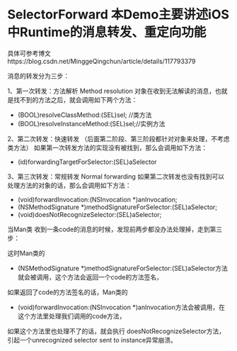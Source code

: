 # SelectorForward 本Demo主要讲述iOS中Runtime的消息转发、重定向功能
具体可参考博文https://blog.csdn.net/MinggeQingchun/article/details/117793379 

消息的转发分为三步：

1、第一次转发：方法解析 Method resolution
对象在收到无法解读的消息，也就是找不到的方法之后，就会调用如下两个方法：

+ (BOOL)resolveClassMethod:(SEL)sel; //类方法
+ (BOOL)resolveInstanceMethod:(SEL)sel;//实例方法

2、第二次转发：快速转发
（后面第二阶段、第三阶段都针对对象来处理，不考虑类方法）
如果第一次转发方法的实现没有被找到，那么会调用如下方法：

- (id)forwardingTargetForSelector:(SEL)aSelector

3、第三次转发：常规转发 Normal forwarding
如果第二次转发也没有找到可以处理方法的对象的话，那么会调用如下方法：

- (void)forwardInvocation:(NSInvocation *)anInvocation;
- (NSMethodSignature *)methodSignatureForSelector:(SEL)aSelector;
- (void)doesNotRecognizeSelector:(SEL)aSelector;

当Man类 收到一条code的消息的时候，发现前两步都没办法处理掉，走到第三步：

这时Man类的
- (NSMethodSignature *)methodSignatureForSelector:(SEL)aSelector方法就会被调用，这个方法会返回一个code的方法签名，

如果返回了code的方法签名的话，Man类的
- (void)forwardInvocation:(NSInvocation *)anInvocation方法会被调用，在这个方法里处理我们调用的code方法，

如果这个方法里也处理不了的话，就会执行
doesNotRecognizeSelector方法，引起一个unrecognized selector sent to instance异常崩溃。
